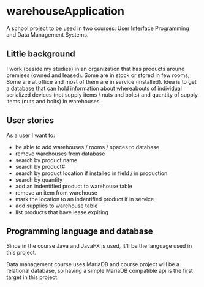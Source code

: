 # warehouseApplication
A school project to be used in two courses: User Interface Programming and Data Management Systems.

## Little background

I work (beside my studies) in an organization that has products around premises (owned and leased). Some are in stock or stored in few rooms, Some are at office and most of them are in service (installed). Idea is to get a database that can hold information about whereabouts of individual serialized devices (not supply items / nuts and bolts) and quantity of supply items (nuts and bolts) in warehouses.

## User stories
As a user I want to:
- be able to add warehouses / rooms / spaces to database
- remove warehouses from database
- search by product name
- search by product#
- search by product location if installed in field / in production
- search by quantity
- add an indentified product to warehouse table
- remove an item from warehouse
- mark the location to an indentified product if in service
- add supplies to warehouse table
- list products that have lease expiring

## Programming language and database
Since in the course Java and JavaFX is used, it'll be the language used in this project.

Data management course uses MariaDB and course project will be a relational database, so having a simple MariaDB compatible api is the first target in this project.
